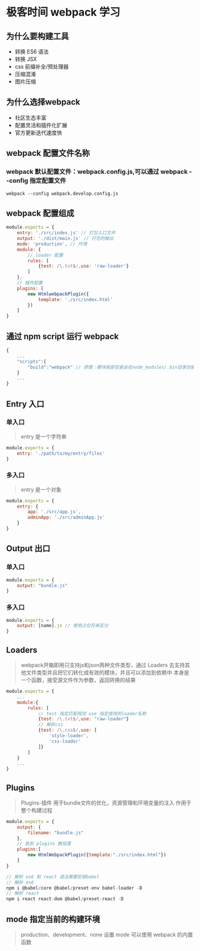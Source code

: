 # 极客时间 webpack 学习

## 为什么要构建工具
- 转换 ES6 语法
- 转换 JSX
- css 前缀补全/预处理器
- 压缩混淆
- 图片压缩

## 为什么选择webpack

- 社区生态丰富
- 配置灵活和插件化扩展
- 官方更新迭代速度快

## webpack 配置文件名称

### webpack 默认配置文件：webpack.config.js,可以通过 webpack --config 指定配置文件
```
webpack --config webpack.develop.config.js
```
## webpack 配置组成
```js
module.exports = {
    entry: './src/index.js' // 打包入口文件
    output: './dist/main.js' // 打包的输出
    mode: 'production', // 环境
    module: {
        // loader 配置
        rules: [
            {test: /\.txt$/,use: 'raw-loader'}
        ]
    },
    // 插件配置
    plugins: [
        new HtmlwebpackPlugin({
            template: './src/index.html'
        })
    ]
}
```

## 通过 npm script 运行 webpack
```js
{
    ...
    "scripts":{
        "build":"webpack" // 原理：模块局部安装会在node_modules/.bin目录创建软链接
    }
    ...
}
```

## Entry 入口

### 单入口
> entry 是一个字符串
```js
module.exports = {
    entry: './path/to/my/entry/files'
}
```

### 多入口
> entry 是一个对象
```js
module.exports = {
    entry: {
        app: './src/app.js',
        adminApp: './src/adminApp.js'
    }
}
```

## Output 出口

### 单入口
```js
module.exports = {
    output: "bundle.js"
}
```

### 多入口
```js
module.exports = {
    output: [name].js // 使用占位符来区分
}
```

## Loaders
> webpack开箱即用只支持js和json两种文件类型，通过 Loaders 去支持其他文件类型并且把它们转化成有效的模块，并且可以添加到依赖中
> 本身是一个函数，接受源文件作为参数，返回转换的结果

```js
module.exports = {
    ...
    module:{
        rules: [
            // test 指定匹配规则 use 指定使用的loader名称
            {test: /\.txt$/,use: "raw-loader"}
            // 解析css
            {test: /\.css$/,use: [
                'style-loader',
                'css-loader'
            ]}
        ]
    }
    ...
}
```

## Plugins
> Plugins-插件 用于bundle文件的优化，资源管理和环境变量的注入
> 作用于整个构建过程
```js
module.exports = {
    output: {
        filename: "bundle.js"
    },
    // 放到 plugins 数组里
    plugins:[
        new HtmlWebpackPlugin({template:"./src/index.html"})
    ]
}

// 解析 es6 和 react 语法需要安装babel
// 解析 es6
npm i @babel/core @babel/preset-env babel-loader -D
// 解析 react
npm i react react-dom @babel/preset-react -D
```

## mode 指定当前的构建环境
> production、development、none
> 设置 mode 可以使用 webpack 的内置函数